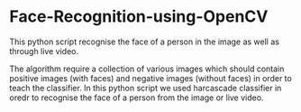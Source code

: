 # Face-Recognition-using-OpenCV
This python script recognise the face of a person in the image as well as through live video.

The algorithm require a collection of various images which should contain positive images (with faces) and negative images (without faces) in order to teach the classifier. In this python script we used harcascade classifier in oredr to recognise the face of a person from the image or live video.

